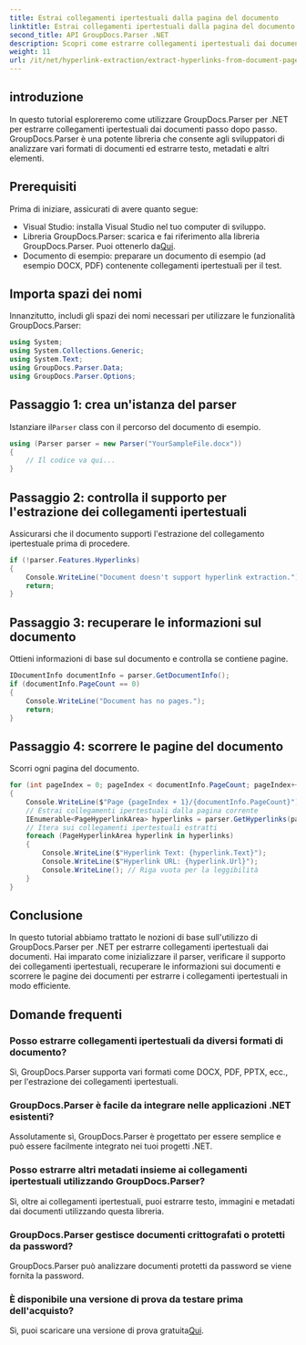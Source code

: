 ```yaml
---
title: Estrai collegamenti ipertestuali dalla pagina del documento
linktitle: Estrai collegamenti ipertestuali dalla pagina del documento
second_title: API GroupDocs.Parser .NET
description: Scopri come estrarre collegamenti ipertestuali dai documenti utilizzando GroupDocs.Parser per .NET. Guida dettagliata per l'estrazione dei collegamenti ipertestuali in C#.
weight: 11
url: /it/net/hyperlink-extraction/extract-hyperlinks-from-document-page/
---
```

## introduzione
In questo tutorial esploreremo come utilizzare GroupDocs.Parser per .NET per estrarre collegamenti ipertestuali dai documenti passo dopo passo. GroupDocs.Parser è una potente libreria che consente agli sviluppatori di analizzare vari formati di documenti ed estrarre testo, metadati e altri elementi.
## Prerequisiti
Prima di iniziare, assicurati di avere quanto segue:
- Visual Studio: installa Visual Studio nel tuo computer di sviluppo.
-  Libreria GroupDocs.Parser: scarica e fai riferimento alla libreria GroupDocs.Parser. Puoi ottenerlo da[Qui](https://releases.groupdocs.com/parser/net/).
- Documento di esempio: preparare un documento di esempio (ad esempio DOCX, PDF) contenente collegamenti ipertestuali per il test.

## Importa spazi dei nomi
Innanzitutto, includi gli spazi dei nomi necessari per utilizzare le funzionalità GroupDocs.Parser:
```csharp
using System;
using System.Collections.Generic;
using System.Text;
using GroupDocs.Parser.Data;
using GroupDocs.Parser.Options;
```
## Passaggio 1: crea un'istanza del parser
 Istanziare il`Parser` class con il percorso del documento di esempio.
```csharp
using (Parser parser = new Parser("YourSampleFile.docx"))
{
    // Il codice va qui...
}
```
## Passaggio 2: controlla il supporto per l'estrazione dei collegamenti ipertestuali
Assicurarsi che il documento supporti l'estrazione del collegamento ipertestuale prima di procedere.
```csharp
if (!parser.Features.Hyperlinks)
{
    Console.WriteLine("Document doesn't support hyperlink extraction.");
    return;
}
```
## Passaggio 3: recuperare le informazioni sul documento
Ottieni informazioni di base sul documento e controlla se contiene pagine.
```csharp
IDocumentInfo documentInfo = parser.GetDocumentInfo();
if (documentInfo.PageCount == 0)
{
    Console.WriteLine("Document has no pages.");
    return;
}
```
## Passaggio 4: scorrere le pagine del documento
Scorri ogni pagina del documento.
```csharp
for (int pageIndex = 0; pageIndex < documentInfo.PageCount; pageIndex++)
{
    Console.WriteLine($"Page {pageIndex + 1}/{documentInfo.PageCount}");
    // Estrai collegamenti ipertestuali dalla pagina corrente
    IEnumerable<PageHyperlinkArea> hyperlinks = parser.GetHyperlinks(pageIndex);
    // Itera sui collegamenti ipertestuali estratti
    foreach (PageHyperlinkArea hyperlink in hyperlinks)
    {
        Console.WriteLine($"Hyperlink Text: {hyperlink.Text}");
        Console.WriteLine($"Hyperlink URL: {hyperlink.Url}");
        Console.WriteLine(); // Riga vuota per la leggibilità
    }
}
```

## Conclusione
In questo tutorial abbiamo trattato le nozioni di base sull'utilizzo di GroupDocs.Parser per .NET per estrarre collegamenti ipertestuali dai documenti. Hai imparato come inizializzare il parser, verificare il supporto dei collegamenti ipertestuali, recuperare le informazioni sui documenti e scorrere le pagine dei documenti per estrarre i collegamenti ipertestuali in modo efficiente.

## Domande frequenti
### Posso estrarre collegamenti ipertestuali da diversi formati di documento?
Sì, GroupDocs.Parser supporta vari formati come DOCX, PDF, PPTX, ecc., per l'estrazione dei collegamenti ipertestuali.
### GroupDocs.Parser è facile da integrare nelle applicazioni .NET esistenti?
Assolutamente sì, GroupDocs.Parser è progettato per essere semplice e può essere facilmente integrato nei tuoi progetti .NET.
### Posso estrarre altri metadati insieme ai collegamenti ipertestuali utilizzando GroupDocs.Parser?
Sì, oltre ai collegamenti ipertestuali, puoi estrarre testo, immagini e metadati dai documenti utilizzando questa libreria.
### GroupDocs.Parser gestisce documenti crittografati o protetti da password?
GroupDocs.Parser può analizzare documenti protetti da password se viene fornita la password.
### È disponibile una versione di prova da testare prima dell'acquisto?
 Sì, puoi scaricare una versione di prova gratuita[Qui](https://releases.groupdocs.com/).